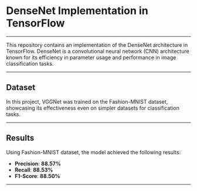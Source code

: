 # DenseNet Implementation in TensorFlow
---

This repository contains an implementation of the DenseNet architecture in TensorFlow. DenseNet is a convolutional neural network (CNN) architecture known for its efficiency in parameter usage and performance in image classification tasks.

---
## Dataset

In this project, VGGNet was trained on the Fashion-MNIST dataset, showcasing its effectiveness even on simpler datasets for classification tasks.

---
## Results
Using Fashion-MNIST dataset, the model achieved the following results:

- **Precision**: **88.57%**
- **Recall**: **88.53%**
- **F1-Score**: **88.50%**
---

